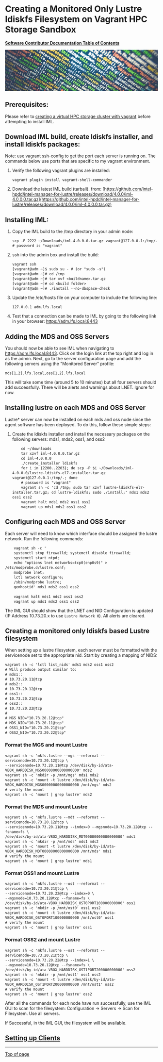# <a name="Top"></a>Creating a Monitored Only Lustre ldiskfs Filesystem on Vagrant HPC Storage Sandbox

[**Software Contributor Documentation Table of Contents**](cd_TOC.md)

![ldiskfs](md_Graphics/monitored_filesystem_sm.jpg)

## Prerequisites:

Please refer to [creating a virtual HPC storage cluster with vagrant](https://github.com/intel-hpdd/vagrantfiles) before attempting to install IML.

## Download IML build, create ldiskfs installer, and install ldiskfs packages:

Note: use vagrant ssh-config to get the port each server is running on. The commands below use ports that are specific to my vagrant environment.

1. Verify the following vagrant plugins are installed:
   ```
   vagrant plugin install vagrant-shell-commander
   ```
2. Download the latest IML build (tarball).
   from: [https://github.com/intel-hpdd/intel-manager-for-lustre/releases/download/4.0.0/iml-4.0.0.0.tar.gz](https://github.com/intel-hpdd/intel-manager-for-lustre/releases/download/4.0.0/iml-4.0.0.0.tar.gz)

## Installing IML:

1. Copy the IML build to the /tmp directory in your admin node:
   ```
   scp -P 2222 ~/Downloads/iml-4.0.0.0.tar.gz vagrant@127.0.0.1:/tmp/.
   # password is "vagrant"
   ```
2. ssh into the admin box and install the build:
   ```
   vagrant ssh
   [vagrant@adm ~]$ sudo su - # (or "sudo -s")
   [vagrant@adm ~]# cd /tmp
   [vagrant@adm ~]# tar xvf <buildname>.tar.gz
   [vagrant@adm ~]# cd <build folder>
   [vagrant@adm ~]# ./install --no-dbspace-check
   ```
3. Update the /etc/hosts file on your computer to include the following line:
   ```
   127.0.0.1 adm.lfs.local
   ```
4. Test that a connection can be made to IML by going to the following link in your browser:
   https://adm.lfs.local:8443

## Adding the MDS and OSS Servers

You should now be able to see IML when navigating to https://adm.lfs.local:8443. Click on the login link at the top right and log in as the admin. Next, go to the server configuration page and add the following servers using the "Monitored Server" profile:

```
mds[1,2].lfs.local,oss[1,2].lfs.local
```

This will take some time (around 5 to 10 minutes) but all four servers should add successfully.
There will be alerts and warnings about LNET. Ignore for now.

## Installing lustre on each MDS and OSS Server

Lustre\* server can now be installed on each mds and oss node since the agent software has been deployed. To do this, follow these simple steps:

1. Create the ldiskfs installer and install the necessary packages on the following servers: mds1, mds2, oss1, and oss2
   ```
       cd ~/downloads
       tar xzvf iml-4.0.0.0.tar.gz
       cd iml-4.0.0.0
       ./create_installer ldiskfs
       for i in {2200..2203}; do scp -P $i ~/Downloads/iml-4.0.0.0/lustre-ldiskfs-el7-installer.tar.gz vagrant@127.0.0.1:/tmp/.; done
       # password is "vagrant"
       vagrant sh -c 'cd /tmp; sudo tar xzvf lustre-ldiskfs-el7-installer.tar.gz; cd lustre-ldiskfs; sudo ./install;' mds1 mds2 oss1 oss2
       vagrant halt mds1 mds2 oss1 oss2
       vagrant up mds1 mds2 oss1 oss2
   ```

## Configuring each MDS and OSS Server

Each server will need to know which interface should be assigned the lustre network.
Run the following commands:

```
    vagrant sh -c '
    systemctl stop firewalld; systemctl disable firewalld;
    systemctl start ntpd;
    echo "options lnet networks=tcp0(enp0s9)" > /etc/modprobe.d/lustre.conf;
    modprobe lnet;
    lctl network configure;
    /sbin/modprobe lustre;
    genhostid' mds1 mds2 oss1 oss2

    vagrant halt mds1 mds2 oss1 oss2
    vagrant up mds1 mds2 oss1 oss2
```

The IML GUI should show that the LNET and NID Configuration is updated (IP Address 10.73.20.x to use `Lustre Network 0`). All alerts are cleared.

## Creating a monitored only ldiskfs based Lustre filesystem

When setting up a lustre filesystem, each server must be formatted with the servicenode set to the appropriate nid. Start by creating a mapping of NIDS:

```
vagrant sh -c 'lctl list_nids' mds1 mds2 oss1 oss2
# Will produce output similar to:
# mds1::
# 10.73.20.11@tcp
# mds2::
# 10.73.20.12@tcp
# oss1::
# 10.73.20.21@tcp
# oss2::
# 10.73.20.22@tcp
#
# MGS_NID="10.73.20.12@tcp"
# MDS_NID="10.73.20.11@tcp"
# OSS1_NID="10.73.20.21@tcp"
# OSS2_NID="10.73.20.22@tcp"
```

### Format the MGS and mount Lustre

```
vagrant sh -c 'mkfs.lustre --mgs --reformat --servicenode=10.73.20.12@tcp \
--servicenode=10.73.20.11@tcp /dev/disk/by-id/ata-VBOX_HARDDISK_MGS00000000000000000' mds2
vagrant sh -c 'mkdir -p /mnt/mgs' mds1 mds2
vagrant sh -c 'mount -t lustre /dev/disk/by-id/ata-VBOX_HARDDISK_MGS00000000000000000 /mnt/mgs' mds2
# verify the mount
vagrant sh -c 'mount | grep lustre' mds2
```

### Format the MDS and mount Lustre

```
vagrant sh -c 'mkfs.lustre --mdt --reformat --servicenode=10.73.20.12@tcp \
--servicenode=10.73.20.11@tcp --index=0 --mgsnode=10.73.20.12@tcp --fsname=fs \
/dev/disk/by-id/ata-VBOX_HARDDISK_MDT00000000000000000' mds1
vagrant sh -c 'mkdir -p /mnt/mds' mds1 mds2
vagrant sh -c 'mount -t lustre /dev/disk/by-id/ata-VBOX_HARDDISK_MDT00000000000000000 /mnt/mds' mds1
# verify the mount
vagrant sh -c 'mount | grep lustre' mds1
```

### Format OSS1 and mount Lustre

```
vagrant sh -c 'mkfs.lustre --ost --reformat --servicenode=10.73.20.21@tcp \
--servicenode=10.73.20.22@tcp --index=0 \
--mgsnode=10.73.20.12@tcp --fsname=fs \
/dev/disk/by-id/ata-VBOX_HARDDISK_OST0PORT100000000000' oss1
vagrant sh -c 'mkdir -p /mnt/ost0' oss1 oss2
vagrant sh -c 'mount -t lustre /dev/disk/by-id/ata-VBOX_HARDDISK_OST0PORT100000000000 /mnt/ost0' oss1
# verify the mount
vagrant sh -c 'mount | grep lustre' oss1
```

### Format OSS2 and mount Lustre

```
vagrant sh -c 'mkfs.lustre --ost --reformat --servicenode=10.73.20.21@tcp \
--servicenode=10.73.20.22@tcp --index=1 \
--mgsnode=10.73.20.12@tcp --fsname=fs \
/dev/disk/by-id/ata-VBOX_HARDDISK_OST1PORT200000000000' oss2
vagrant sh -c 'mkdir -p /mnt/ost1' oss1 oss2
vagrant sh -c 'mount -t lustre /dev/disk/by-id/ata-VBOX_HARDDISK_OST1PORT200000000000 /mnt/ost1' oss2
# verify the mount
vagrant sh -c 'mount | grep lustre' oss2
```

After all the commands for each node have run successfully, use the IML GUI to scan for the filesystem:
Configuration -> Servers -> Scan for Filesystem. Use all servers.

If Successful, in the IML GUI, the filesystem will be available.

## [Setting up Clients](cd_Setting_Up_Clients.md)

---

[Top of page](#Top)
